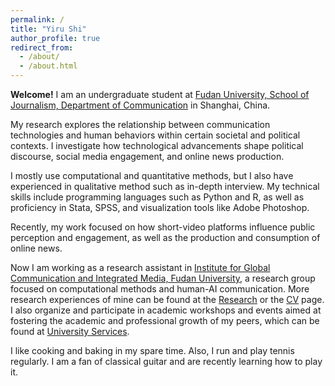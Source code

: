 ```yaml
---
permalink: /
title: "Yiru Shi"
author_profile: true
redirect_from: 
  - /about/
  - /about.html
---
```


**Welcome!** I am an undergraduate student at [Fudan University, School of Journalism, Department of  Communication](https://xwxy.fudan.edu.cn/NewsEn/main.htm) in Shanghai, China. 

My research explores the relationship between communication technologies and human behaviors within certain societal and political contexts. I investigate how technological advancements shape political discourse, social media engagement, and online news production. 

I mostly use computational and quantitative methods, but I also have experienced in qualitative method such as in-depth interview. My technical skills include programming languages such as Python and R, as well as proficiency in Stata, SPSS, and visualization tools like Adobe Photoshop.

Recently, my work focused on how short-video platforms influence public perception and engagement, as well as the production and consumption of online news.

Now I am working as a research assistant in [Institute for Global Communication and Integrated Media, Fudan University](https://xwxy.fudan.edu.cn/NewsEn/cd/b0/c41345a642480/page.htm), a research group focused on computational methods and human-AI communication. More research experiences of mine can be found at the [Research](/research/) or the [CV](/cv/) page. I also organize and participate in academic workshops and events aimed at fostering the academic and professional growth of my peers, which can be found at [University Services](/posts/).

I like cooking and baking in my spare time. Also, I run and play tennis regularly. I am a fan of classical guitar and are recently learning how to play it.

